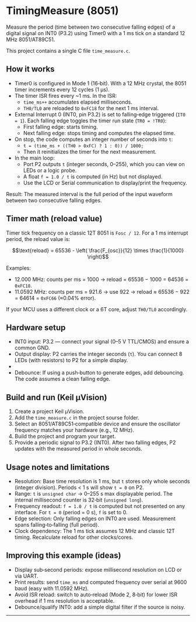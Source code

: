 # TimingMeasure (8051)

Measure the period (time between two consecutive falling edges) of a digital signal on INT0 (P3.2) using Timer0 with a 1 ms tick on a standard 12 MHz 8051/AT89C51.

This project contains a single C file `time_measure.c`.

## How it works

- Timer0 is configured in Mode 1 (16‑bit). With a 12 MHz crystal, the 8051 timer increments every 12 cycles (1 µs).
- The timer ISR fires every ~1 ms. In the ISR:
	- `time_ms++` accumulates elapsed milliseconds.
	- `TH0/TL0` are reloaded to `0xFC18` for the next 1 ms interval.
- External Interrupt 0 (INT0, pin P3.2) is set to falling‑edge triggered (`IT0 = 1`). Each falling edge toggles the timer run state (`TR0 = !TR0`):
	- First falling edge: starts timing.
	- Next falling edge: stops timing and computes the elapsed time.
- On stop, the code computes an integer number of seconds into `t`:
	- `t = (time_ms + ((TH0 > 0xFC) ? 1 : 0)) / 1000;`
	- Then it reinitializes the timer for the next measurement.
- In the main loop:
	- Port P2 outputs `t` (integer seconds, 0–255), which you can view on LEDs or a logic probe.
	- A float `f = 1.0 / t` is computed (in Hz) but not displayed.
    - Use the LCD or Serial communication to display/print the frequency.

Result: The measured interval is the full period of the input waveform between two consecutive falling edges.

## Timer math (reload value)

Timer tick frequency on a classic 12T 8051 is `Fosc / 12`. For a 1 ms interrupt period, the reload value is:

$$\text{reload} = 65536 - \left( \frac{F_{osc}}{12} \times \frac{1}{1000} \right)$$

Examples:

- 12.000 MHz: counts per ms = 1000 → reload = 65536 − 1000 = 64536 = `0xFC18`.
- 11.0592 MHz: counts per ms = 921.6 → use 922 → reload ≈ 65536 − 922 = 64614 = `0xFC66` (≈0.04% error).

If your MCU uses a different clock or a 6T core, adjust `TH0/TL0` accordingly.

## Hardware setup

- INT0 input: P3.2 — connect your signal (0–5 V TTL/CMOS) and ensure a common GND.
- Output display: P2 carries the integer seconds (`t`). You can connect 8 LEDs (with resistors) to P2 for a simple display.
- 
- Debounce: If using a push‑button to generate edges, add debouncing. The code assumes a clean falling edge.

## Build and run (Keil µVision)

1. Create a project Keil µVision.
2. Add the `time_measure.c` in the project sourse folder.
3. Select an 8051/AT89C51‑compatible device and ensure the oscillator frequency matches your hardware (e.g., 12 MHz).
4. Build the project and program your target.
5. Provide a periodic signal to P3.2 (INT0). After two falling edges, P2 updates with the measured period in whole seconds.

## Usage notes and limitations

- Resolution: Base time resolution is 1 ms, but `t` stores only whole seconds (integer division). Periods < 1 s will show `t = 0` on P2.
- Range: `t` is `unsigned char` → 0–255 s max displayable period. The internal millisecond counter is 32‑bit (`unsigned long`).
- Frequency readout: `f = 1.0 / t` is computed but not presented on any interface. For `t = 0` (period = 0 s), `f` is set to 0.
- Edge selection: Only falling edges on INT0 are used. Measurement spans falling‑to‑falling (full period).
- Clock dependency: The 1 ms tick assumes 12 MHz and classic 12T timing. Recalculate reload for other clocks/cores.

## Improving this example (ideas)

- Display sub‑second periods: expose millisecond resolution on LCD or via UART.
- Print results: send `time_ms` and computed frequency over serial at 9600 baud (easy with 11.0592 MHz).
- Avoid ISR reload: switch to auto‑reload (Mode 2, 8‑bit) for lower ISR overhead if 1 ms resolution is acceptable.
- Debounce/qualify INT0: add a simple digital filter if the source is noisy.


---


